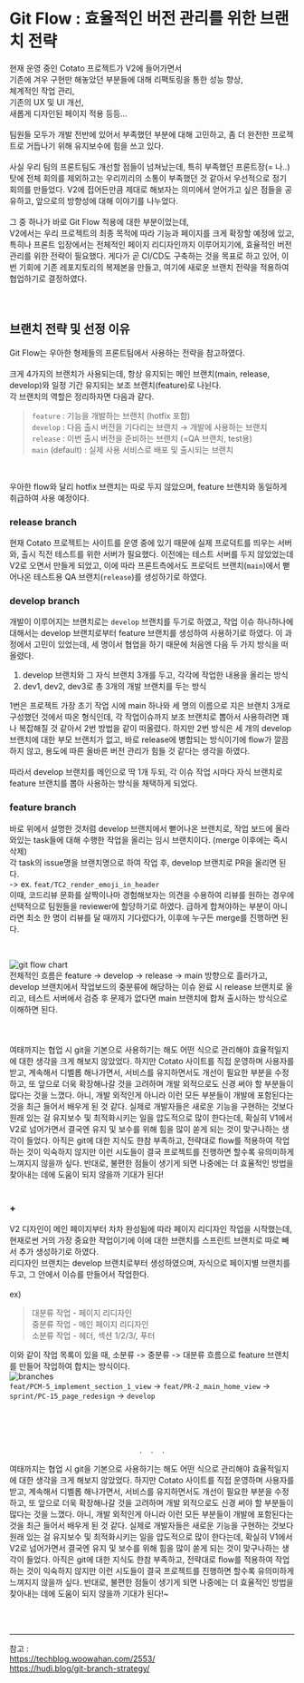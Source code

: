 # Git Flow : 효율적인 버전 관리를 위한 브랜치 전략

현재 운영 중인 Cotato 프로젝트가 V2에 들어가면서 <br/>
기존에 겨우 구현만 해놓았던 부분들에 대해 리팩토링을 통한 성능 향상,<br/>
체계적인 작업 관리,<br/>
기존의 UX 및 UI 개선,<br/>
새롭게 디자인된 페이지 적용 등등...<br/>
<br/>
팀원들 모두가 개발 전반에 있어서 부족했던 부분에 대해 고민하고, 좀 더 완전한 프로젝트로 거듭나기 위해 유지보수에 힘을 쓰고 있다.<br/>
<br/>
사실 우리 팀의 프론트팀도 개선할 점들이 넘쳐났는데, 특히 부족했던 프론트장(= 나..) 탓에 전체 회의를 제외하고는 우리끼리의 소통이 부족했던 것 같아서 우선적으로 정기 회의를 만들었다. V2에 접어든만큼 제대로 해보자는 의미에서 얻어가고 싶은 점들을 공유하고, 앞으로의 방향성에 대해 이야기를 나누었다.<br/>
<br/>
그 중 하나가 바로 Git Flow 적용에 대한 부분이었는데,<br/>
V2에서는 우리 프로젝트의 최종 목적에 따라 기능과 페이지를 크게 확장할 예정에 있고, 특히나 프론트 입장에서는 전체적인 페이지 리디자인까지 이루어지기에, 효율적인 버전 관리를 위한 전략이 필요했다. 게다가 곧 CI/CD도 구축하는 것을 목표로 하고 있어, 이번 기회에 기존 레포지토리의 복제본을 만들고, 여기에 새로운 브랜치 전략을 적용하여 협업하기로 결정하였다.<br/>
<br/>
<br/>

## 브랜치 전략 및 선정 이유
Git Flow는 우아한 형제들의 프론트팀에서 사용하는 전략을 참고하였다.<br/><br/>
크게 4가지의 브랜치가 사용되는데, 항상 유지되는 메인 브랜치(main, release, develop)와 일정 기간 유지되는 보조 브랜치(feature)로 나뉜다.<br/>
각 브랜치의 역할은 정리하자면 다음과 같다.

> `feature` : 기능을 개발하는 브랜치 (hotfix 포함) <br/>
> `develop` : 다음 출시 버전을 기다리는 브랜치 → 개발에 사용하는 브랜치<br/>
> `release` : 이번 출시 버전을 준비하는 브랜치 (=QA 브랜치, test용)<br/>
> `main` (default) : 실제 사용 서비스로 배포 및 출시되는 브랜치
<br/>

우아한 flow와 달리 hotfix 브랜치는 따로 두지 않았으며, feature 브랜치와 동일하게 취급하여 사용 예정이다.

### release branch
현재 Cotato 프로젝트는 사이트를 운영 중에 있기 때문에 실제 프로덕트를 띄우는 서버와, 출시 직전 테스트를 위한 서버가 필요했다. 이전에는 테스트 서버를 두지 않았었는데 V2로 오면서 만들게 되었고, 이에 따라 프론트측에서도 프로덕트 브랜치(`main`)에서 뻗어나온 테스트용 QA 브랜치(`release`)를 생성하기로 하였다. <br/>

### develop branch
개발이 이루어지는 브랜치로는 `develop` 브랜치를 두기로 하였고, 작업 이슈 하나하나에 대해서는 develop 브랜치로부터 feature 브랜치를 생성하여 사용하기로 하였다. 이 과정에서 고민이 있었는데, 세 명이서 협업을 하기 때문에 처음엔 다음 두 가지 방식을 떠올렸다.<br/>
1. develop 브랜치와 그 자식 브랜치 3개를 두고, 각각에 작업한 내용을 올리는 방식<br/>
2. dev1, dev2, dev3로 총 3개의 개발 브랜치를 두는 방식<br/>

1번은 프로젝트 가장 초기 작업 시에 main 하나와 세 명의 이름으로 지은 브랜치 3개로 구성했던 것에서 따온 형식인데, 각 작업이슈까지 보조 브랜치로 뽑아서 사용하려면 꽤나 복잡해질 것 같아서 2번 방법을 같이 떠올렸다. 하지만 2번 방식은 세 개의 develop 브랜치에 대한 부모 브랜치가 없고, 바로 release에 병합되는 방식이기에 flow가 깔끔하지 않고, 용도에 따른 올바른 버전 관리가 힘들 것 같다는 생각을 하였다.<br/><br/>
따라서 develop 브랜치를 메인으로 딱 1개 두되, 각 이슈 작업 시마다 자식 브랜치로 feature 브랜치를 뽑아 사용하는 방식을 채택하게 되었다.
<br/>

### feature branch
바로 위에서 설명한 것처럼 develop 브랜치에서 뻗어나온 브랜치로, 작업 보드에 올라와있는 task들에 대해 수행한 작업을 올리는 임시 브랜치이다. (merge 이후에는 즉시 삭제) <br/> 각 task의 issue명을 브랜치명으로 하여 작업 후, develop 브랜치로 PR을 올리면 된다. <br/> -> ex. `feat/TC2_render_emoji_in_header` <br/>
이때, 코드리뷰 문화를 살짝이나마 경험해보자는 의견을 수용하여 리뷰를 원하는 경우에 선택적으로 팀원들을 reviewer에 할당하기로 하였다. 급하게 합쳐야하는 부분이 아니라면 최소 한 명이 리뷰를 달 때까지 기다렸다가, 이후에 누구든 merge를 진행하면 된다. <br/>

<br/>

![git flow chart](image-1.png) <br/>
전체적인 흐름은 feature -> develop -> release -> main 방향으로 흘러가고, develop 브랜치에서 작업보드의 중분류에 해당하는 이슈 완료 시 release 브랜치로 올리고, 테스트 서버에서 검증 후 문제가 없다면 main 브랜치에 합쳐 출시하는 방식으로 이해하면 된다.<br/>
<br/>
<br/>
<br/>
여태까지는 협업 시 git을 기본으로 사용하기는 해도 어떤 식으로 관리해야 효율적일지에 대한 생각을 크게 해보지 않았었다. 하지만 Cotato 사이트를 직접 운영하며 사용자를 받고, 계속해서 디벨롭 해나가면서, 서비스를 유지하면서도 개선이 필요한 부분을 수정하고, 또 앞으로 더욱 확장해나갈 것을 고려하며 개발 외적으로도 신경 써야 할 부분들이 많다는 것을 느꼈다. 아니, 개발 외적인게 아니라 이런 모든 부분들이 개발에 포함된다는 것을 최근 들어서 배우게 된 것 같다. 실제로 개발자들은 새로운 기능을 구현하는 것보다 원래 있는 걸 유지보수 및 최적화시키는 일을 압도적으로 많이 한다는데, 확실히 V1에서 V2로 넘어가면서 결국엔 유지 및 보수를 위해 힘을 많이 쏟게 되는 것이 맞구나하는 생각이 들었다. 아직은 git에 대한 지식도 한참 부족하고, 전략대로 flow를 적용하여 작업하는 것이 익숙하지 않지만 이런 시도들이 결국 프로젝트를 진행하면 할수록 유의미하게 느껴지지 않을까 싶다. 반대로, 불편한 점들이 생기게 되면 나중에는 더 효율적인 방법을 찾아내는 데에 도움이 되지 않을까 기대가 된다! <br/>
<br/>

### +
V2 디자인이 메인 페이지부터 차차 완성됨에 따라 페이지 리디자인 작업을 시작했는데, 현재로썬 거의 가장 중요한 작업이기에 이에 대한 브랜치를 스프린트 브랜치로 따로 빼서 추가 생성하기로 하였다. <br/>
리디자인 브랜치는 develop 브랜치로부터 생성하였으며, 자식으로 페이지별 브랜치를 두고, 그 안에서 이슈를 만들어서 작업한다. <br/>
<br/>
ex)
> 대분류 작업 - 페이지 리디자인 <br/>
> 중분류 작업 - 메인 페이지 리디자인 <br/>
> 소분류 작업 - 헤더, 섹션 1/2/3/, 푸터 <br/>

이와 같이 작업 목록이 있을 때, 소분류 -> 중분류 -> 대분류 흐름으로 feature 브랜치를 만들어 작업하여 합치는 방식이다. <br/>
![branches](image.png) <br/>
`feat/PCM-5_implement_section_1_view` -> `feat/PR-2_main_home_view` -> `sprint/PC-15_page_redesign` -> `develop`

<br/>
<br/>
<br/>
<p align="center">.&nbsp&nbsp&nbsp&nbsp.&nbsp&nbsp&nbsp&nbsp.</p>
여태까지는 협업 시 git을 기본으로 사용하기는 해도 어떤 식으로 관리해야 효율적일지에 대한 생각을 크게 해보지 않았었다. 하지만 Cotato 사이트를 직접 운영하며 사용자를 받고, 계속해서 디벨롭 해나가면서, 서비스를 유지하면서도 개선이 필요한 부분을 수정하고, 또 앞으로 더욱 확장해나갈 것을 고려하며 개발 외적으로도 신경 써야 할 부분들이 많다는 것을 느꼈다. 아니, 개발 외적인게 아니라 이런 모든 부분들이 개발에 포함된다는 것을 최근 들어서 배우게 된 것 같다. 실제로 개발자들은 새로운 기능을 구현하는 것보다 원래 있는 걸 유지보수 및 최적화시키는 일을 압도적으로 많이 한다는데, 확실히 V1에서 V2로 넘어가면서 결국엔 유지 및 보수를 위해 힘을 많이 쏟게 되는 것이 맞구나하는 생각이 들었다. 아직은 git에 대한 지식도 한참 부족하고, 전략대로 flow를 적용하여 작업하는 것이 익숙하지 않지만 이런 시도들이 결국 프로젝트를 진행하면 할수록 유의미하게 느껴지지 않을까 싶다. 반대로, 불편한 점들이 생기게 되면 나중에는 더 효율적인 방법을 찾아내는 데에 도움이 되지 않을까 기대가 된다!~

<br/><br/>

---
참고 : <br/>
https://techblog.woowahan.com/2553/ <br/>
https://hudi.blog/git-branch-strategy/